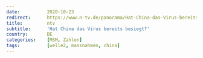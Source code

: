 ```yaml
---
date:          2020-10-23
redirect:      https://www.n-tv.de/panorama/Hat-China-das-Virus-bereits-besiegt-article22120325.html
title:         ntv
subtitle:      'Hat China das Virus bereits besiegt?'
country:       DE
categories:    [MSM, Zahlen]
tags:          [welle2, massnahmen, china]
---
```


